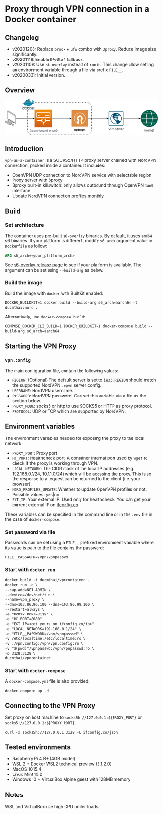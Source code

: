 # Proxy through VPN connection in a Docker container
## Changelog

- v20201208: Replace `brook` + `ufw` combo with `3proxy`. Reduce image size significantly.
- v20201116: Enable IPv6to4 fallback.
- v20201109: Use `s6-overlay` instead of `runit`. This change allow setting an environment variable through a file via prefix `FILE__`.
- v20200331: Initial version.


## Overview
![vpncontainer](vpncontainer.png)

## Introduction
`vpn-as-a-container` is a SOCKS5/HTTP proxy server chained with NordVPN connection, packed inside a container. It includes:

- OpenVPN UDP connection to NordVPN service with selectable region
- Proxy server with [3proxy](https://github.com/z3APA3A/3proxy)
- 3proxy built-in killswitch: only allows outbound through OpenVPN `tun0` interface
- Update NordVPN connection profiles monthly

## Build
### Set architecture
The container uses pre-built `s6-overlay` binaries. By default, it uses `amd64` s6 binaries. If your platform is different, modify `s6_arch` argument value in `Dockerfile` as follow:

```Dockerfile
ARG s6_arch=<your_platform_arch>
```
See [s6-overlay release page](https://github.com/just-containers/s6-overlay/releases/latest) to see if your platform is available. The argument can be set using `--build-arg` as below.

### Build the image
Build the image with `docker` with BuiltKit enabled:

```Shell
DOCKER_BUILDKIT=1 docker build --build-arg s6_arch=aarch64 -t ducmthai:nord .
```

Alternatively, use `docker-compose build`:
```Shell
COMPOSE_DOCKER_CLI_BUILD=1 DOCKER_BUILDKIT=1 docker-compose build --build-arg s6_arch=aarch64
```

## Starting the VPN Proxy
### `vpn.config`

The main configuration file, contain the following values:

- `REGION`: (Optional) The default server is set to `ie33`. `REGION` should match the supported NordVPN `.opvn` server config.
- `USERNAME`: NordVPN username.
- `PASSWORD`: NordVPN password. Can set this variable via a file as the section below.
- `PROXY_MODE`: socks5 or http to use SOCKS5 or HTTP as proxy protocol.
- `PROTOCOL`: UDP or TCP which are supported by NordVPN.

## Environment variables

The environment variables needed for exposing the proxy to the local network:

- `PROXY_PORT`: Proxy port
- `HC_PORT`: Healthcheck port. A container internal port used by `wget` to check if the proxy is working through VPN.
- `LOCAL_NETWORK`: The CIDR mask of the local IP addresses (e.g. 192.168.0.1/24, 10.1.1.0/24) which will be acessing the proxy. This is so the response to a request can be returned to the client (i.e. your browser).
- `NORD_PROFILES_UPDATE`: Whether to update OpenVPN profiles or not. Possible values: yes|no.
- `EXT_IP`: Your external IP. Used only for healthcheck. You can get your current external IP on [ifconfig.co](https://ifconfig.co/ip)

These variables can be specified in the command line or in the `.env` file in the case of `docker-compose`.

### Set password via file

Passwords can be set using a `FILE__` prefixed environment variable where its value is path to the file contains the password:

```Shell
FILE__PASSWORD=/vpn/vpnpasswd
```

### Start with `docker run`

```Shell
docker build -t ducmthai/vpncontainer .
docker run -d \
--cap-add=NET_ADMIN \
--device=/dev/net/tun \
--name=vpn_proxy \
--dns=103.86.96.100 --dns=103.86.99.100 \
--restart=always \
-e "PROXY_PORT=3128" \
-e "HC_PORT=8080"
-e "EXT_IP=<get_yours_on_ifconfig.co/ip>"
-e "LOCAL_NETWORK=192.168.0.1/24" \
-e "FILE__PASSWORD=/vpn/vpnpasswd" \
-v /etc/localtime:/etc/localtime:ro \
-v ./vpn.config:/vpn/vpn.config:ro \
-v "$(pwd)"/vpnpasswd:/vpn/vpnpasswd:ro \
-p 3128:3128 \
ducmthai/vpncontainer
```

### Start with `docker-compose`

A `docker-compose.yml` file is also provided:

```Shell
docker-compose up -d
```

## Connecting to the VPN Proxy

Set proxy on host machine to `socks5h://127.0.0.1:${PROXY_PORT}` or `socks5://127.0.0.1:${PROXY_PORT}`.

```Shell
curl -x socks5h://127.0.0.1:3128 -L ifconfig.co/json
```

## Tested environments
- Raspberry Pi 4 B+ (4GB model)
- WSL 2 + Docker WSL2 technical preview (2.1.2.0)
- MacOS 10.15.4
- Linux Mint 19.2
- Windows 10 + VirtualBox Alpine guest with 128MB memory

## Notes
WSL and VirtualBox use high CPU under loads.
